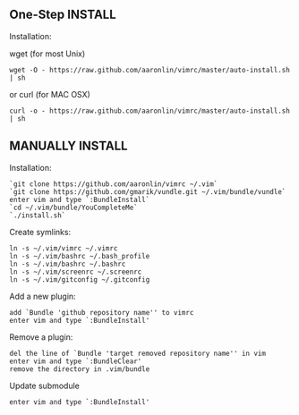 One-Step INSTALL
----------------

Installation:

wget (for most Unix)

    wget -O - https://raw.github.com/aaronlin/vimrc/master/auto-install.sh | sh

or curl (for MAC OSX)

    curl -o - https://raw.github.com/aaronlin/vimrc/master/auto-install.sh | sh

MANUALLY INSTALL
----------------

Installation:

    `git clone https://github.com/aaronlin/vimrc ~/.vim`
    `git clone https://github.com/gmarik/vundle.git ~/.vim/bundle/vundle`
    enter vim and type `:BundleInstall`
    `cd ~/.vim/bundle/YouCompleteMe`
    `./install.sh`

Create symlinks:

    ln -s ~/.vim/vimrc ~/.vimrc
    ln -s ~/.vim/bashrc ~/.bash_profile
    ln -s ~/.vim/bashrc ~/.bashrc
    ln -s ~/.vim/screenrc ~/.screenrc
    ln -s ~/.vim/gitconfig ~/.gitconfig

Add a new plugin:

    add `Bundle 'github repository name'' to vimrc
    enter vim and type `:BundleInstall'

Remove a plugin:

    del the line of `Bundle 'target removed repository name'' in vim
    enter vim and type `:BundleClear'
    remove the directory in .vim/bundle

Update submodule

    enter vim and type `:BundleInstall'

